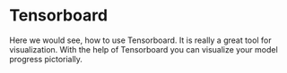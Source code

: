 # Tensorboard
Here we would see, how to use Tensorboard. It is really a great tool for visualization. With the help of Tensorboard you can visualize your model progress pictorially.

